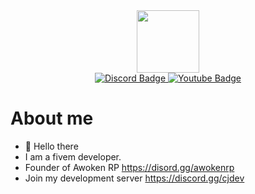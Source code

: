 <div id="header" align="center">
  <img src="https://media.giphy.com/media/M9gbBd9nbDrOTu1Mqx/giphy.gif" width="100"/>
</div>
<div id="badges" align="center">
  <a href="https://discord.gg/believedev">
    <img src="https://img.shields.io/badge/Discord-blue" alt="Discord Badge"/>
  </a>
  <a href="https://www.youtube.com/channel/UCu8pU2cSj8pRWuiF_y1NYzQ">
    <img src="https://img.shields.io/badge/Youtube-red" alt="Youtube Badge"/>
  </a>
</div>

# About me
- 👋 Hello there
- I am a fivem developer.
- Founder of Awoken RP https://disord.gg/awokenrp
- Join my development server https://discord.gg/cjdev

